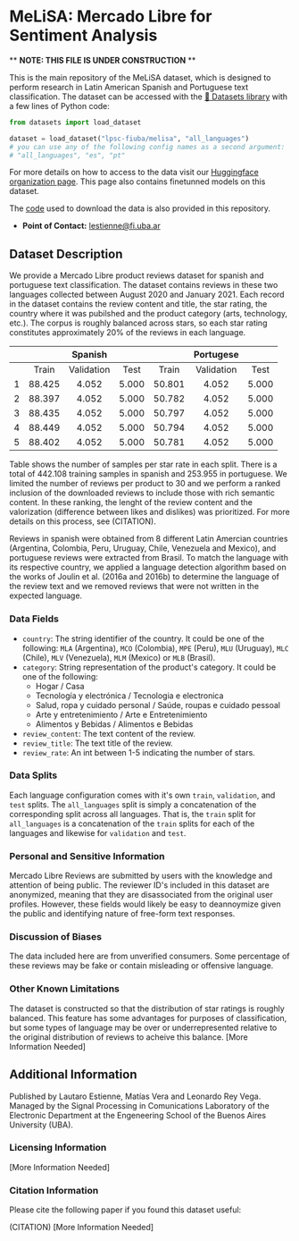 # MeLiSA: Mercado Libre for Sentiment Analysis

**  **NOTE: THIS FILE IS UNDER CONSTRUCTION** **

This is the main repository of the MeLiSA dataset, which is designed to perform research in Latin American Spanish and Portuguese text classification. The dataset can be accessed with the [🤗 Datasets library](https://huggingface.co/docs/datasets/) with a few lines of Python code:
```Python
from datasets import load_dataset

dataset = load_dataset("lpsc-fiuba/melisa", "all_languages")
# you can use any of the following config names as a second argument: 
# "all_languages", "es", "pt"
```
For more details on how to access to the data visit our [Huggingface organization page](https://huggingface.co/lpsc-fiuba). This page also contains finetunned models on this dataset.

The [code](./code) used to download the data is also provided in this repository.

- **Point of Contact:** lestienne@fi.uba.ar

## Dataset Description

We provide a Mercado Libre product reviews dataset for spanish and portuguese text classification. The dataset contains reviews in these two languages collected between August 2020 and January 2021. Each record in the dataset contains the review content and title, the star rating, the country where it was pubilshed and the product category (arts, technology, etc.). The corpus is roughly balanced across stars, so each star rating constitutes approximately 20% of the reviews in each language.

|   || Spanish ||| Portugese ||
|---|:------:|:----------:|:-----:|:------:|:----------:|:-----:|
|   | Train  | Validation | Test  | Train  | Validation | Test  |
| 1 | 88.425 | 4.052      | 5.000 | 50.801 | 4.052      | 5.000 |
| 2 | 88.397 | 4.052      | 5.000 | 50.782 | 4.052      | 5.000 |
| 3 | 88.435 | 4.052      | 5.000 | 50.797 | 4.052      | 5.000 |
| 4 | 88.449 | 4.052      | 5.000 | 50.794 | 4.052      | 5.000 |
| 5 | 88.402 | 4.052      | 5.000 | 50.781 | 4.052      | 5.000 |

Table shows the number of samples per star rate in each split. There is a total of 442.108 training samples in spanish and 253.955 in portuguese. We limited the number of reviews per product to 30 and we perform a ranked inclusion of the downloaded reviews to include those with rich semantic content. In these ranking, the lenght of the review content and the valorization (difference between likes and dislikes) was prioritized. For more details on this process, see (CITATION).

Reviews in spanish were obtained from 8 different Latin Amercian countries (Argentina, Colombia, Peru, Uruguay, Chile, Venezuela and Mexico), and portuguese reviews were extracted from Brasil. To match the language with its respective country, we applied a language detection algorithm based on the works of Joulin et al. (2016a and 2016b) to determine the language of the review text and we removed reviews that were not written in the expected language.

### Data Fields

- `country`: The string identifier of the country. It could be one of the following: `MLA` (Argentina), `MCO` (Colombia), `MPE` (Peru), `MLU` (Uruguay), `MLC` (Chile), `MLV` (Venezuela), `MLM` (Mexico) or `MLB` (Brasil).
- `category`: String representation of the product's category. It could be one of the following:
    - Hogar / Casa
    - Tecnologı́a y electrónica / Tecnologia e electronica
    - Salud, ropa y cuidado personal / Saúde, roupas e cuidado pessoal
    - Arte y entretenimiento / Arte e Entretenimiento
    - Alimentos y Bebidas / Alimentos e Bebidas
- `review_content`: The text content of the review.
- `review_title`: The text title of the review.
- `review_rate`: An int between 1-5 indicating the number of stars.

### Data Splits

Each language configuration comes with it's own `train`, `validation`, and `test` splits. The `all_languages` split is simply a concatenation of the corresponding split across all languages. That is, the `train` split for `all_languages` is a concatenation of the `train` splits for each of the languages and likewise for `validation` and `test`.

### Personal and Sensitive Information
Mercado Libre Reviews are submitted by users with the knowledge and attention of being public. The reviewer ID's included in this dataset are anonymized, meaning that they are disassociated from the original user profiles. However, these fields would likely be easy to deannoymize given the public and identifying nature of free-form text responses.

### Discussion of Biases
The data included here are from unverified consumers. Some percentage of these reviews may be fake or contain misleading or offensive language. 

### Other Known Limitations
The dataset is constructed so that the distribution of star ratings is roughly balanced. This feature has some advantages for purposes of classification, but some types of language may be over or underrepresented relative to the original distribution of reviews to acheive this balance.
[More Information Needed]




## Additional Information

Published by Lautaro Estienne, Matías Vera and Leonardo Rey Vega. Managed by the Signal Processing in Comunications Laboratory of the Electronic Department at the Engeneering School of the Buenos Aires University (UBA).

### Licensing Information
<!-- Amazon has licensed this dataset under its own agreement, to be found at the dataset webpage here:
https://docs.opendata.aws/amazon-reviews-ml/license.txt -->
[More Information Needed]

### Citation Information
Please cite the following paper if you found this dataset useful:

(CITATION)
[More Information Needed]
